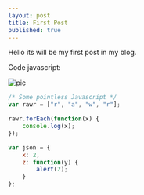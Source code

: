 ```yaml
---
layout: post
title: First Post
published: true
---
```


Hello its will be my first post in my blog.

Code javascript:

![pic]({{site.baseurl}}/_posts/4338228.jpg)

```javascript
/* Some pointless Javascript */
var rawr = ["r", "a", "w", "r"];

rawr.forEach(function(x) {
	console.log(x);
});

var json = {
	x: 2,
    z: function(y) {
    	alert(2);
    }
};
```
